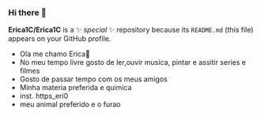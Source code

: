 ### Hi there 👋


**Erica1C/Erica1C** is a ✨ _special_ ✨ repository because its `README.md` (this file) appears on your GitHub profile.

 
  
- Ola me chamo Erica💜
- No meu tempo livre gosto de ler,ouvir musica, pintar e assitir series e filmes
- Gosto de passar tempo com os meus amigos
- Minha materia preferida e quimica
- inst. https_eri0
- meu animal preferido e o furao
